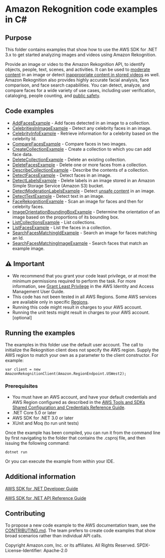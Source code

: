 # Amazon Rekognition code examples in C#

## Purpose

This folder contains examples that show how to use the AWS SDK for .NET 3.x to
get started analyzing images and videos using Amazon Rekognition.

Provide an image or video to the Amazon Rekognition API, to identify objects,
people, text, scenes, and activities. It can be used to
[moderate content](https://docs.aws.amazon.com/rekognition/latest/dg/moderation.html#moderation-api)
in an image or detect [inappropriate content in stored videos](https://docs.aws.amazon.com/rekognition/latest/dg/procedure-moderate-videos.html)
as well. Amazon Rekognition also provides highly accurate facial analysis, face
comparison, and face search capabilities. You can detect, analyze, and compare
faces for a wide variety of use cases, including user verification, cataloging,
people counting, and [public safety](https://docs.aws.amazon.com/rekognition/latest/dg/considerations-public-safety-use-cases.html).

## Code examples

- [AddFacesExample](AddFacesExample/) - Add faces detected in an image to a collection.
- [CelebritiesInImageExample](CelebritiesInImageExample/) - Detect any celebrity faces in an image.
- [CelebrityInfoExample](CelebrityInfoExample/) - Retrieve information for a celebrity based on the celebrity Id.
- [CompareFacesExample](CompareFacesExample/) - Compare faces in two images.
- [CreateCollectionExample](CreateCollectionExample/) - Create a collection to which you can add face data.
- [DeleteCollectionExample](DeleteCollectionExample/) - Delete an existing collection.
- [DeleteFacesExample](DeleteFacesExample/) - Delete one or more faces from a collection.
- [DescribeCollectionExample](DescribeCollectionExample/) - Describe the contents of a collection.
- [DetectFacesExample](DetectFacesExample/) - Detect faces in an image.
- [DetectLabelsExample](DetectLabelsExample/) - Delete labels in an image stored in an Amazon Simple Storage Service (Amazon S3) bucket.
- [DetectModerationLabelsExample](DetectModerationLabelsExample/) - Detect
  [unsafe content](https://docs.aws.amazon.com/rekognition/latest/dg/procedure-moderate-images.html) in an image.
- [DetectTextExample](DetectTextExample/) - Detect text in an image.
- [FaceRekognitionExample](FaceRekognitionExample/) - Scan an image for faces and then for celebrity faces.
- [ImageOrientationBoundingBoxExample](ImageOrientationBoundingBoxExample/) - Determine the orientation of an image based on the proportions of its bounding box.
- [ListCollectionsExample](ListCollectionsExample/) - List collections.
- [ListFacesExample](ListFacesExample/) - List the faces in a collection.
- [SearchFacesMatchingIdExample](SearchFacesMatchingIdExample/) - Search an image for faces matching an Id.
- [SearchFacesMatchingImageExample](SearchFacesMatchingImageExample/) - Search faces that match an example image.

## ⚠ Important
- We recommend that you grant your code least privilege, or at most the minimum
  permissions required to perform the task. For more information, see
  [Grant Least Privilege](https://docs.aws.amazon.com/IAM/latest/UserGuide/best-practices.html#grant-least-privilege)
  in the AWS Identity and Access Management User Guide. 
- This code has not been tested in all AWS Regions. Some AWS services are
  available only in specific [Regions](https://aws.amazon.com/about-aws/global-infrastructure/regional-product-services/).
- Running this code might result in charges to your AWS account. 
- Running the unit tests might result in charges to your AWS account. [optional]

## Running the examples

The examples in this folder use the default user account. The call to
initialize the Rekognition client does not specify the AWS region. Supply
the AWS region to match your own as a parameter to the client constructor. For
example:

```
var client = new AmazonRekognitionClient(Amazon.RegionEndpoint.USWest2);
```

### Prerequisites

- You must have an AWS account, and have your default credentials and AWS Region
  configured as described in the [AWS Tools and SDKs Shared Configuration and
  Credentials Reference Guide](https://docs.aws.amazon.com/credref/latest/refdocs/creds-config-files.html).
- .NET Core 5.0 or later
- AWS SDK for .NET 3.0 or later
- XUnit and Moq (to run unit tests)

Once the example has been compiled, you can run it from the command line by
first navigating to the folder that contains the .csproj file, and then
issuing the following command:

```
dotnet run
```

Or you can execute the example from within your IDE.

## Additional information
[AWS SDK for .NET Developer Guide](https://docs.aws.amazon.com/sdk-for-net/v3/developer-guide/welcome.html)

[AWS SDK for .NET API Reference Guide](https://docs.aws.amazon.com/sdkfornet/v3/apidocs/index.html)

## Contributing

To propose a new code example to the AWS documentation team, see the
[CONTRIBUTING.md](https://github.com/awsdocs/aws-doc-sdk-examples/blob/main/CONTRIBUTING.md).
The team prefers to create code examples that show broad scenarios rather than
individual API calls. 

Copyright Amazon.com, Inc. or its affiliates. All Rights Reserved. SPDX-License-Identifier: Apache-2.0
